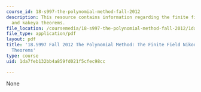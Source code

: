 ```yaml
---
course_id: 18-s997-the-polynomial-method-fall-2012
description: This resource contains information regarding the finite field nikodym
  and kakeya theorems.
file_location: /coursemedia/18-s997-the-polynomial-method-fall-2012/1da7feb132bb4a859fd021f5cfec98cc_MIT18_S997F12_lec3.pdf
file_type: application/pdf
layout: pdf
title: '18.S997 Fall 2012 The Polynomial Method: The Finite Field Nikodym and Kakeya
  Theorems'
type: course
uid: 1da7feb132bb4a859fd021f5cfec98cc

---
```

None